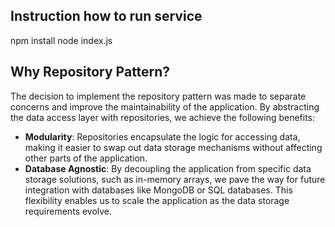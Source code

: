## Instruction how to run service

npm install
node index.js

## Why Repository Pattern?

The decision to implement the repository pattern was made to separate concerns and improve the maintainability of the application. By abstracting the data access layer with repositories, we achieve the following benefits:

- **Modularity**: Repositories encapsulate the logic for accessing data, making it easier to swap out data storage mechanisms without affecting other parts of the application.
- **Database Agnostic**: By decoupling the application from specific data storage solutions, such as in-memory arrays, we pave the way for future integration with databases like MongoDB or SQL databases. This flexibility enables us to scale the application as the data storage requirements evolve.
